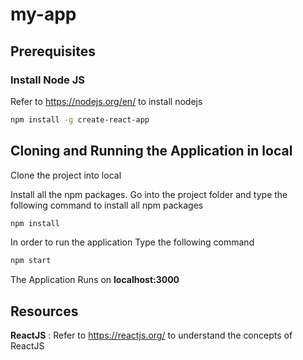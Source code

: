 # my-app
 

## Prerequisites

### Install Node JS
Refer to https://nodejs.org/en/ to install nodejs


```bash
npm install -g create-react-app
```

## Cloning and Running the Application in local

Clone the project into local

Install all the npm packages. Go into the project folder and type the following command to install all npm packages

```bash
npm install
```

In order to run the application Type the following command

```bash
npm start
```

The Application Runs on **localhost:3000**

## Resources

**ReactJS** : Refer to https://reactjs.org/ to understand the concepts of ReactJS

